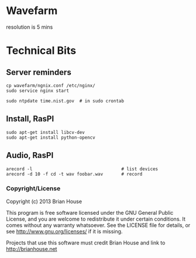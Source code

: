 Wavefarm
========

resolution is 5 mins



Technical Bits
==============


Server reminders
----------------
    cp wavefarm/ngnix.conf /etc/nginx/
    sudo service nginx start

    sudo ntpdate time.nist.gov  # in sudo crontab


Install, RasPI
--------------
    sudo apt-get install libcv-dev
    sudo apt-get install python-opencv


Audio, RasPI
------------
    arecord -l                                  # list devices
    arecord -d 10 -f cd -t wav foobar.wav       # record




### Copyright/License

Copyright (c) 2013 Brian House

This program is free software licensed under the GNU General Public License, and you are welcome to redistribute it under certain conditions. It comes without any warranty whatsoever. See the LICENSE file for details, or see <http://www.gnu.org/licenses/> if it is missing.

Projects that use this software must credit Brian House and link to http://brianhouse.net
